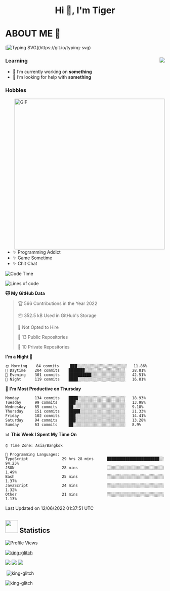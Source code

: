 <h1 align="center">Hi 👋, I'm Tiger</h1>




# ABOUT ME 💬

[![Typing SVG](https://readme-typing-svg.herokuapp.com?color=22F771&vCenter=true&lines=A+perssionate+developer+from+nowhere.)](https://git.io/typing-svg)

<div>
 <img align="right" src="https://spotify-github-profile.vercel.app/api/view?uid=12129734423&cover_image=false&theme=default&bar_color=22d016&bar_color_cover=true" />
 <h3>Learning</h3>
 
 <ul>
  <li>🔭 I’m currently working on <b>something</b></li>
  <li>🤝 I’m looking for help with <b>something</b></li>
 </ul>
 
</div>
<div>
 <h3>Hobbies</h3>
 <img align="right" height="475px"  alt="GIF" src="https://i.pinimg.com/originals/1f/b7/db/1fb7dbee557e5ed509f7517da8a84d58.gif" />
 <ul>
  <li>✨ Programming Addict</li>
  <li>✨ Game Sometime</li>
  <li>✨ Chit Chat</li>
 </ul>
 
</div>

<!--START_SECTION:waka-->
![Code Time](http://img.shields.io/badge/Code%20Time-0%20secs-blue)

![Lines of code](https://img.shields.io/badge/From%20Hello%20World%20I%27ve%20Written-251%20Thousand%20lines%20of%20code-blue)

**🐱 My GitHub Data** 

> 🏆 566 Contributions in the Year 2022
 > 
> 📦 352.5 kB Used in GitHub's Storage 
 > 
> 🚫 Not Opted to Hire
 > 
> 📜 13 Public Repositories 
 > 
> 🔑 10 Private Repositories  
 > 
**I'm a Night 🦉** 

```text
🌞 Morning    84 commits     ███░░░░░░░░░░░░░░░░░░░░░░   11.86% 
🌆 Daytime    204 commits    ███████░░░░░░░░░░░░░░░░░░   28.81% 
🌃 Evening    301 commits    ██████████░░░░░░░░░░░░░░░   42.51% 
🌙 Night      119 commits    ████░░░░░░░░░░░░░░░░░░░░░   16.81%

```
📅 **I'm Most Productive on Thursday** 

```text
Monday       134 commits    ████░░░░░░░░░░░░░░░░░░░░░   18.93% 
Tuesday      99 commits     ███░░░░░░░░░░░░░░░░░░░░░░   13.98% 
Wednesday    65 commits     ██░░░░░░░░░░░░░░░░░░░░░░░   9.18% 
Thursday     151 commits    █████░░░░░░░░░░░░░░░░░░░░   21.33% 
Friday       102 commits    ███░░░░░░░░░░░░░░░░░░░░░░   14.41% 
Saturday     94 commits     ███░░░░░░░░░░░░░░░░░░░░░░   13.28% 
Sunday       63 commits     ██░░░░░░░░░░░░░░░░░░░░░░░   8.9%

```


📊 **This Week I Spent My Time On** 

```text
⌚︎ Time Zone: Asia/Bangkok

💬 Programming Languages: 
TypeScript               29 hrs 28 mins      ███████████████████████░░   94.25% 
JSON                     28 mins             ░░░░░░░░░░░░░░░░░░░░░░░░░   1.49% 
Bash                     25 mins             ░░░░░░░░░░░░░░░░░░░░░░░░░   1.37% 
JavaScript               24 mins             ░░░░░░░░░░░░░░░░░░░░░░░░░   1.32% 
Other                    21 mins             ░░░░░░░░░░░░░░░░░░░░░░░░░   1.13%

```


 Last Updated on 12/06/2022 01:37:51 UTC
<!--END_SECTION:waka-->

## <img height="40" src="https://raw.githubusercontent.com/innng/innng/master/assets/kyubey.gif"/> Statistics

![Profile Views](https://komarev.com/ghpvc/?username=king-glitch)  

<p align="left"> 
 <a href="https://github.com/ryo-ma/github-profile-trophy">
  <img src="https://github-profile-trophy.vercel.app/?username=king-glitch&theme=dracula" alt="king-glitch" />
 </a> </p>

![](https://github-profile-summary-cards.vercel.app/api/cards/profile-details?username=king-glitch&theme=dracula)
![](https://github-profile-summary-cards.vercel.app/api/cards/stats?username=king-glitch&theme=dracula) 
![](https://github-profile-summary-cards.vercel.app/api/cards/productive-time?username=king-glitch&theme=dracula)


<p>&nbsp;<img align="center" src="https://github-readme-stats.vercel.app/api?username=king-glitch&theme=dracula" alt="king-glitch" /></p>

<p><img align="center" src="https://github-readme-streak-stats.herokuapp.com/?user=king-glitch&theme=dracula" alt="king-glitch" /></p>
